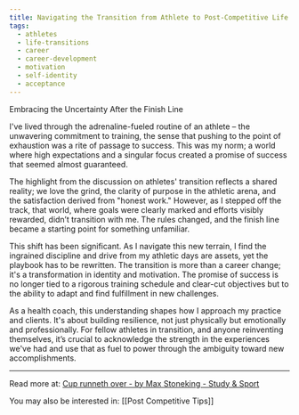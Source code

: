 ```yaml
---
title: Navigating the Transition from Athlete to Post-Competitive Life
tags:
  - athletes
  - life-transitions
  - career
  - career-development
  - motivation
  - self-identity
  - acceptance
---
```

Embracing the Uncertainty After the Finish Line

I've lived through the adrenaline-fueled routine of an athlete – the unwavering commitment to training, the sense that pushing to the point of exhaustion was a rite of passage to success. This was my norm; a world where high expectations and a singular focus created a promise of success that seemed almost guaranteed.

The highlight from the discussion on athletes' transition reflects a shared reality; we love the grind, the clarity of purpose in the athletic arena, and the satisfaction derived from "honest work." However, as I stepped off the track, that world, where goals were clearly marked and efforts visibly rewarded, didn’t transition with me. The rules changed, and the finish line became a starting point for something unfamiliar.

This shift has been significant. As I navigate this new terrain, I find the ingrained discipline and drive from my athletic days are assets, yet the playbook has to be rewritten. The transition is more than a career change; it's a transformation in identity and motivation. The promise of success is no longer tied to a rigorous training schedule and clear-cut objectives but to the ability to adapt and find fulfillment in new challenges.

As a health coach, this understanding shapes how I approach my practice and clients. It's about building resilience, not just physically but emotionally and professionally. For fellow athletes in transition, and anyone reinventing themselves, it’s crucial to acknowledge the strength in the experiences we've had and use that as fuel to power through the ambiguity toward new accomplishments.

----

Read more at: [Cup runneth over - by Max Stoneking - Study & Sport](https://maxstoneking.substack.com/p/cup-runneth-over)

You may also be interested in: [[Post Competitive Tips]]